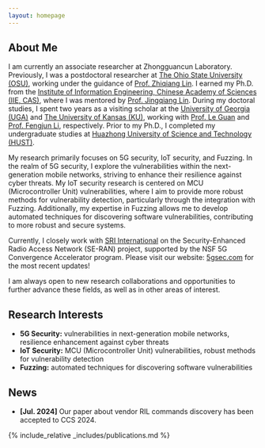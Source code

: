 ```yaml
---
layout: homepage
---
```


## About Me

I am currently an associate researcher at Zhongguancun Laboratory. Previously, I was a postdoctoral researcher at [The Ohio State University (OSU)](https://www.osu.edu/), working under the guidance of [Prof. Zhiqiang Lin](https://zhiqlin.github.io/). I earned my Ph.D. from the [Institute of Information Engineering, Chinese Academy of Sciences (IIE, CAS)](http://www.iie.ac.cn/), where I was mentored by [Prof. Jingqiang Lin](https://lin-jingqiang.github.io/). During my doctoral studies, I spent two years as a visiting scholar at the [University of Georgia (UGA)](https://www.uga.edu/) and [The University of Kansas (KU)](https://ku.edu/), working with [Prof. Le Guan](https://guanle.org/) and [Prof. Fengjun Li](https://ittc.ku.edu/~fli/), respectively. Prior to my Ph.D., I completed my undergraduate studies at [Huazhong University of Science and Technology (HUST)](https://www.hust.edu.cn/). 

My research primarily focuses on 5G security, IoT security, and Fuzzing. In the realm of 5G security, I explore the vulnerabilities within the next-generation mobile networks, striving to enhance their resilience against cyber threats. My IoT security research is centered on MCU (Microcontroller Unit) vulnerabilities, where I aim to provide more robust methods for vulnerability detection, particularly through the integration with Fuzzing. Additionally, my expertise in Fuzzing allows me to develop automated techniques for discovering software vulnerabilities, contributing to more robust and secure systems.

Currently, I closely work with [SRI International](https://www.sri.com/) on the Security-Enhanced Radio Access Network (SE-RAN) project, supported by the NSF 5G Convergence Accelerator program. Please visit our website: [5gsec.com](https://5gsec.com/) for the most recent updates!

I am always open to new research collaborations and opportunities to further advance these fields, as well as in other areas of interest.

## Research Interests

- **5G Security:** vulnerabilities in next-generation mobile networks, resilience enhancement against cyber threats
- **IoT Security:** MCU (Microcontroller Unit) vulnerabilities, robust methods for vulnerability detection
- **Fuzzing:** automated techniques for discovering software vulnerabilities

## News

- **[Jul. 2024]** Our paper about vendor RIL commands discovery has been accepted to CCS 2024.

{% include_relative _includes/publications.md %}

<!-- {% include_relative _includes/services.md %} -->
